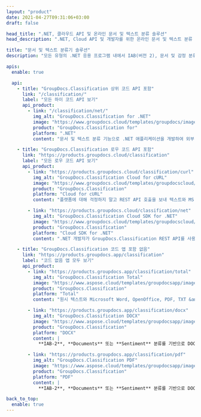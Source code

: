 ```yaml
---
layout: "product"
date: 2021-04-27T09:31:06+03:00
draft: false

head_title: ".NET, 클라우드 API 및 온라인 문서 및 텍스트 분류 솔루션"
head_description: ".NET, Cloud API 및 개발자를 위한 온라인 문서 및 텍스트 분류 솔루션입니다. 모든 .NET 응용 프로그램에서 Word, PDF, OpenDocument, RTF 및 텍스트 파일 분류."

title: "문서 및 텍스트 분류기 솔루션"
description: "모든 유형의 .NET 응용 프로그램 내에서 IAB(버전 2), 문서 및 감정 분류를 사용하여 문서와 텍스트를 프로그래밍 방식으로 정확한 범주로 분류합니다.."

apis:
  enable: true

  api:
    - title: "GroupDocs.Classification 상위 코드 API 포함"
      link: "/classification/"
      label: "모든 하이 코드 API 보기"
      api_product:
        - link: "/classification/net/"
          img_alt: "GroupDocs.Classification for .NET"
          image: "https://www.groupdocs.cloud/templates/groupdocs/images/product-logos/groupdocs-classification-net.png"
          product: "GroupDocs.Classification for"
          platform: ".NET"
          content: "문서 및 텍스트 분류 기능으로 .NET 애플리케이션을 개발하여 외부 도구를 사용하지 않고 콘텐츠를 분석 및 추출."

    - title: "GroupDocs.Classification 로우 코드 API 포함"
      link: "https://products.groupdocs.cloud/classification"
      label: "모든 로우 코드 API 보기"
      api_product:
        - link: "https://products.groupdocs.cloud/classification/curl"
          img_alt: "GroupDocs.Classification Cloud for cURL"
          image: "https://www.groupdocs.cloud/templates/groupdocscloud/images/sdk/272x272/groupdocs_classification-for-curl.png"
          product: "GroupDocs.Classification"
          platform: "Cloud for cURL"
          content: "플랫폼에 대해 걱정하지 말고 REST API 호출을 보내 텍스트와 MS Word, OpenOffice, PDF 문서를 cURL 명령을 실행할 수 있는 장치에서 분류하기만 하면 됩니다.."

        - link: "https://products.groupdocs.cloud/classification/net"
          img_alt: "GroupDocs.Classification Cloud SDK for .NET"
          image: "https://www.groupdocs.cloud/templates/groupdocscloud/images/sdk/272x272/groupdocs_classification-for-net.png"
          product: "GroupDocs.Classification"
          platform: "Cloud SDK for .NET"
          content: ".NET 개발자가 GroupDocs.Classification REST API를 사용하도록 설계된 오픈 소스 클라우드 SDK."

    - title: "GroupDocs.Classification 코드 앱 포함 없음"
      link: "https://products.groupdocs.app/classification"
      label: "코드 없음 앱 모두 보기"
      api_product:
        - link: "https://products.groupdocs.app/classification/total"
          img_alt: "GroupDocs.Classification Total"
          image: "https://www.aspose.cloud/templates/groupdocsapp/images/products/logo/groupdocs_classificaion-total-app.png"
          product: "GroupDocs.Classification"
          platform: "Total"
          content: "원시 텍스트와 Microsoft Word, OpenOffice, PDF, TXT &amp; RTF 파일 온라인."

        - link: "https://products.groupdocs.app/classification/docx"
          img_alt: "GroupDocs.Classification DOCX"
          image: "https://www.aspose.cloud/templates/groupdocsapp/images/products/logo/groupdocs_words-app.png"
          product: "GroupDocs.Classification"
          platform: "DOCX"
          content: |
            **IAB-2**, **Documents** 또는 **Sentiment** 분류를 기반으로 DOCX 문서를 분류합니다.

        - link: "https://products.groupdocs.app/classification/pdf"
          img_alt: "GroupDocs.Classification PDF"
          image: "https://www.aspose.cloud/templates/groupdocsapp/images/products/logo/groupdocs_pdf-app.png"
          product: "GroupDocs.Classification"
          platform: "PDF"
          content: |
            **IAB-2**, **Documents** 또는 **Sentiment** 분류를 기반으로 DOCX 문서를 분류합니다.

back_to_top:
  enable: true
---
```

